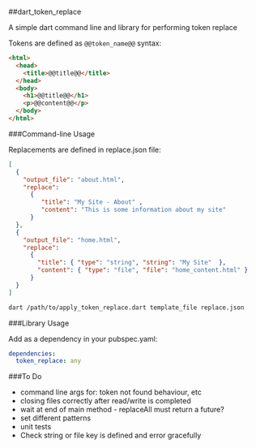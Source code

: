 ##dart_token_replace

A simple dart command line and library for performing token replace

Tokens are defined as ```@@token_name@@``` syntax:

```html
<html>
  <head>
    <title>@@title@@</title>
  </head>
  <body>   
    <h1>@@title@@</h1>
    <p>@@content@@</p>
  </body>
</html>
```

###Command-line Usage

Replacements are defined in replace.json file:

```json
[
  {
    "output_file": "about.html",
    "replace": 
      {
         "title": "My Site - About" ,
         "content": "This is some information about my site" 
      }
  },
  {
    "output_file": "home.html",
    "replace": 
      {
        "title": { "type": "string", "string": "My Site"  },
        "content": { "type": "file", "file": "home_content.html" }
      }
  }
]
```


```bash
dart /path/to/apply_token_replace.dart template_file replace.json
```

###Library Usage

Add as a dependency in your pubspec.yaml:

```yaml
dependencies:
  token_replace: any
```

###To Do

 - command line args for: token not found behaviour, etc
 - closing files correctly after read/write is completed
 - wait at end of main method - replaceAll must return a future?
 - set different patterns
 - unit tests
 - Check string or file key is defined and error gracefully
